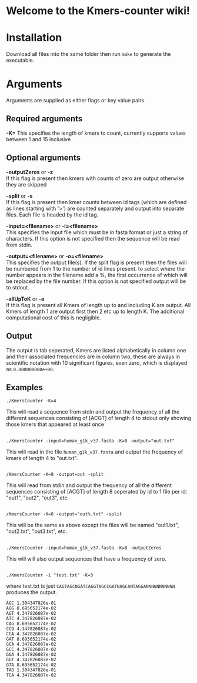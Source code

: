 # Welcome to the Kmers-counter wiki!

# Installation
Download all files into the same folder then run `make` to generate the executable.

# Arguments
Arguments are supplied as either flags or key value 
pairs.

## Required arguments

**-K=<integer>** 
This specifies the length of kmers to count, currently supports values between 1 and 15 inclusive


## Optional arguments

**-outputZeros** or **-z**  
If this flag is present then kmers with counts of 
zero are output otherwise they are skipped

**-split** or **-s**  
If this flag is present then kmer counts between id tags (which are defined as lines starting with '>') 
are counted separately and output into separate files. Each file is headed by the id tag.

**-input=\<filename\>** or **-i=\<filename\>**  
This specifies the input file which must be in fasta format or just a string of characters. If this option is not specified then the sequence will be read from stdin.

**-output=\<filename\>** or **-o=\<filename\>**  
This specifies the output file(s). If the split flag is present then the files will be numbered from 1 to the number of id lines present. to select where the number appears in the filename add a %, the first occurrence of which will be replaced by the file number. If this option is not specified output will be to stdout.

**-allUpToK** or **-a**  
If this flag is present all Kmers of length up to and including K are output. 
All Kmers of length 1 are output first then 2 etc up to length K. 
The additional computational cost of this is negligible.

## Output
The output is tab seperated, Kmers are listed alphabetically in column one and their associated frequencies are in column two, these are always in scientific notation with 10 significant figures, even zero, which is displayed as `0.000000000e+00`.

## Examples
    ./KmersCounter -K=4

This will read a sequence from stdin and output the frequency of all the different sequences 
consisting of [ACGT] of length 4 to stdout only showing those kmers that appeared at least once

##

    ./KmersCounter -input=human_g1k_v37.fasta -K=8 -output="out.txt"  
This will read in the file `human_g1k_v37.fasta` and 
output the frequency of kmers of length 4 to "out.txt".

##

    /KmersCounter -K=8 -output=out -split 
This will read from stdin and output the frequency of all the different sequences consisting of [ACGT] of length 8 seperated by id to 1 file per id: "out1", "out2", "out3", etc.

##

    /KmersCounter -K=8 -output="out%.txt" -split 
This will be the same as above except the files will be named "out1.txt", "out2.txt", "out3.txt", etc.

##

    ./KmersCounter -input=human_g1k_v37.fasta -K=8 -outputZeros
This will will also output sequences that have a frequency of zero.

##

    ./KmersCounter -i "test.txt" -K=3
where test.txt is just `CAGTAGCNGATCAGGTAGCCGATNAGCANTAGGANNNNNNNNNNN`
produces the output.  

    AGC	1.304347826e-01
    AGG	8.695652174e-02
    AGT	4.347826087e-02
    ATC	4.347826087e-02
    CAG	8.695652174e-02  
    CCG	4.347826087e-02  
    CGA	4.347826087e-02  
    GAT	8.695652174e-02  
    GCA	4.347826087e-02  
    GCC	4.347826087e-02  
    GGA	4.347826087e-02  
    GGT	4.347826087e-02  
    GTA	8.695652174e-02  
    TAG	1.304347826e-01  
    TCA	4.347826087e-02